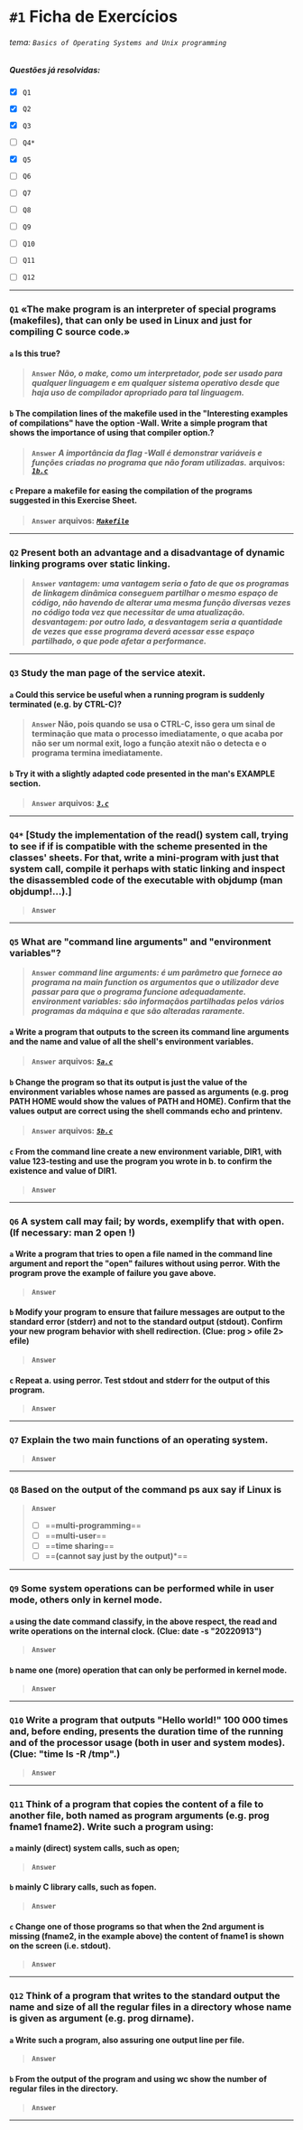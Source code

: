# `#1` Ficha de Exercícios 

###### tema: `Basics of Operating Systems and Unix programming`

##### *Questões já resolvidas:*
- [X] `Q1`
- [x] `Q2`
- [x] `Q3`
- [ ] `Q4*`
- [x] `Q5`
- [ ] `Q6`
- [ ] `Q7`
- [ ] `Q8`
- [ ] `Q9`
- [ ] `Q10`
- [ ] `Q11`
- [ ] `Q12`


***

### `Q1` «The make program is an interpreter of special programs (makefiles), that can only be used in Linux and just for compiling C source code.» 

#### `a` Is this true?
>**`Answer`** ***Não, o make, como um interpretador, pode ser usado para qualquer linguagem e em qualquer sistema operativo desde que haja uso de compilador apropriado para tal linguagem.***
#### `b` The compilation lines of the makefile used in the "Interesting examples of compilations" have the option -Wall. Write a simple program that shows the importance of using that compiler option.?
>**`Answer`** ***A importância da flag -Wall é demonstrar variáveis e funções criadas no programa que não foram utilizadas.***
>**arquivos:** ***[`1b.c`](https://github.com/tomcabralrj/feup-sope/blob/main/Praticas/FE1/1b.c)***
#### `c` Prepare a makefile for easing the compilation of the programs suggested in this Exercise Sheet.
>**`Answer`** 
>**arquivos:** ***[`Makefile`](https://github.com/tomcabralrj/feup-sope/blob/main/Praticas/FE1/Makefile)***

***

### `Q2` Present both an advantage and a disadvantage of dynamic linking programs over static linking.

>**`Answer`** 
>***vantagem: uma vantagem seria o fato de que os programas de linkagem dinâmica conseguem partilhar o mesmo espaço de código, não havendo de alterar uma mesma função diversas vezes no código toda vez que necessitar de uma atualização.***
>***desvantagem: por outro lado, a desvantagem seria a quantidade de vezes que esse programa deverá acessar esse espaço partilhado, o que pode afetar a performance.***

*** 

### `Q3` Study the man page of the service atexit.

#### `a` Could this service be useful when a running program is suddenly terminated (e.g. by CTRL-C)?
>**`Answer` Não, pois quando se usa o CTRL-C, isso gera um sinal de terminação que mata o processo imediatamente, o que acaba por não ser um normal exit, logo a função atexit não o detecta e o programa termina imediatamente.** 

#### `b` Try it with a slightly adapted code presented in the man's EXAMPLE section.
>**`Answer`** 
>**arquivos:** ***[`3.c`](https://github.com/tomcabralrj/feup-sope/blob/main/Praticas/FE1/3.c)***

***

### `Q4*` [Study the implementation of the read() system call, trying to see if if is compatible with the scheme presented in the classes' sheets. For that, write a mini-program with just that system call, compile it perhaps with static linking and inspect the disassembled code of the executable with objdump (man objdump!...).]

>**`Answer`** 

*** 

### `Q5` What are "command line arguments" and "environment variables"?
>**`Answer`**
>***command line arguments: é um parâmetro que fornece ao programa na main function os argumentos que o utilizador deve passar para que o programa funcione adequadamente.***
>***environment variables: são informaçãos partilhadas pelos vários programas da máquina e que são alteradas raramente.*** 

#### `a` Write a program that outputs to the screen its command line arguments and the name and value of all the shell's environment variables.
>**`Answer`** 
>**arquivos:** ***[`5a.c`](https://github.com/tomcabralrj/feup-sope/blob/main/Praticas/FE1/5a.c)***

#### `b` Change the program so that its output is just the value of the environment variables whose names are passed as arguments (e.g. prog PATH HOME would show the values of PATH and HOME). Confirm that the values output are correct using the shell commands echo and printenv.
>**`Answer`** 
>**arquivos:** ***[`5b.c`](https://github.com/tomcabralrj/feup-sope/blob/main/Praticas/FE1/5b.c)***

#### `c` From the command line create a new environment variable, DIR1, with value 123-testing and use the program you wrote in b. to confirm the existence and value of DIR1.
>**`Answer`** 

*** 

### `Q6` A system call may fail; by words, exemplify that with open. (If necessary: man 2 open !)

#### `a` Write a program that tries to open a file named in the command line argument and report the "open" failures without using perror. With the program prove the example of failure you gave above.
>**`Answer`** 

#### `b` Modify your program to ensure that failure messages are output to the standard error (stderr) and not to the standard output (stdout). Confirm your new program behavior with shell redirection. (Clue: prog > ofile 2> efile)
>**`Answer`** 

#### `c` Repeat a. using perror. Test stdout and stderr for the output of this program.
>**`Answer`** 

***

### `Q7` Explain the two main functions of an operating system.

>**`Answer`** 

***

### `Q8` Based on the output of the command ps aux say if Linux is

>**`Answer`** 
>- [ ] ==**multi-programming**==
>- [ ] ==**multi-user**==
>- [ ] ==**time sharing**==
>- [ ] ==**(cannot say just by the output)***==

*** 

### `Q9` Some system operations can be performed while in user mode, others only in kernel mode.

#### `a` using the date command classify, in the above respect, the read and write operations on the internal clock. (Clue: date -s "20220913")
>**`Answer`** 

#### `b` name one (more) operation that can only be performed in kernel mode.
>**`Answer`** 

*** 

### `Q10` Write a program that outputs "Hello world!" 100 000 times and, before ending, presents the duration time of the running and of the processor usage (both in user and system modes). (Clue: "time ls -R /tmp".)

>**`Answer`** 

*** 

### `Q11` Think of a program that copies the content of a file to another file, both named as program arguments (e.g. prog fname1 fname2). Write such a program using:

#### `a` mainly (direct) system calls, such as open;
>**`Answer`** 
#### `b` mainly C library calls, such as fopen.
>**`Answer`** 
#### `c` Change one of those programs so that when the 2nd argument is missing (fname2, in the example above) the content of fname1 is shown on the screen (i.e. stdout).
>**`Answer`** 

*** 

### `Q12` Think of a program that writes to the standard output the name and size of all the regular files in a directory whose name is given as argument (e.g. prog dirname).

#### `a` Write such a program, also assuring one output line per file.
>**`Answer`** 

#### `b` From the output of the program and using wc show the number of regular files in the directory.
>**`Answer`** 

*** 